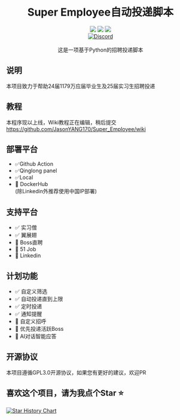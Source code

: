 <div align="center">
    <h1>Super Employee自动投递脚本</h1>
    <img src="https://img.shields.io/github/license/JasonYANG170/IM_THE_BOSS?label=License&style=for-the-badge">
    <img src="https://img.shields.io/github/commit-activity/w/JasonYANG170/IM_THE_BOSS?style=for-the-badge">
<img src="https://img.shields.io/github/languages/count/JasonYANG170/IM_THE_BOSS?&style=for-the-badge">
	<br>
    	<a href="https://discord.com/invite/az3ceRmgVe"><img alt="Discord" src="https://img.shields.io/discord/978108215499816980?style=social&logo=discord&label=echosec"></a>
  <br>



<br>
这是一项基于Python的招聘投递脚本

<br>

</div>

## 说明
本项目致力于帮助24届1179万应届毕业生及25届实习生招聘投递  

## 教程
本程序现以上线，Wiki教程正在编辑，稍后提交  
https://github.com/JasonYANG170/Super_Employee/wiki

## 部署平台
- ✅Github Action  
- ✅Qinglong panel
- ✅Local
- 🚧 DockerHub  
(除Linkedin外推荐使用中国IP部署)
## 支持平台
- ✅ 实习僧  
- ✅ 翼展翅  
- 🚧 Boss直聘  
- 🚧 51 Job
- 🚧 Linkedin
## 计划功能
- ✅ 自定义筛选 
- ✅ 自动投递直到上限
- ✅ 定时投递
- ✅ 通知提醒
- 🚧 自定义招呼
- 🚧 优先投递活跃Boss  
- 🚧 AI对话智能应答  

## 开源协议
本项目遵循GPL3.0开源协议，如果您有更好的建议，欢迎PR

## 喜欢这个项目，请为我点个Star ⭐ 

[![Star History Chart](https://api.star-history.com/svg?repos=JasonYANG170/IM_THE_BOSS&type=Date)](https://star-history.com/#star-history/star-history&Date)

